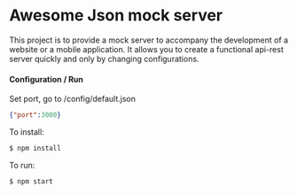 # Awesome Json mock server
This project is to provide a mock server to accompany the development of a website or a mobile application. It allows you to create a functional api-rest server quickly and only by changing configurations.

#### Configuration / Run

Set port, go to /config/default.json
```json
{"port":3000}
```

To install:
```sh
$ npm install
```

To run:
```sh
$ npm start
```
